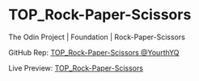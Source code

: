 # TOP_Rock-Paper-Scissors

The Odin Project | Foundation | Rock-Paper-Scissors

GitHub Rep: [TOP_Rock-Paper-Scissors @YourthYQ](https://github.com/YourthYQ/TOP_Rock-Paper-Scissors/)

Live Preview: [TOP_Rock-Paper-Scissors](https://yourthyq.github.io/TOP_Rock-Paper-Scissors/)

